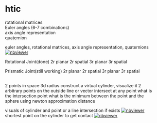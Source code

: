 # htic


rotational matrices                         
Euler angles (6-7 combinations)    
axis angle representation              
quaternion    
 
 euler angles, rotational matrices, axis angle representation, quaternions  [![nbviewer](https://raw.githubusercontent.com/jupyter/design/master/logos/Badges/nbviewer_badge.svg)](https://nbviewer.jupyter.org/github/saisriteja/htic_works/blob/main/taskone.ipynb
)
<br>
 
Rotational Joint(done)
2r planar 2r spatial
3r planar 3r spatial
 
 
 
Prismatic Joint(still working)
2r planar 2r spatial
3r planar 3r spatial  
 
 
 <br>
2 points in space 3d radius construct a virtual cylinder, visualize it
2 arbitrary points on the outside
line or vector intersect at any point what is the intersection point
what is the minimum between the point and the sphere using newton approximation distance

<br>

 visuals of cylinder and point or a line intersection if exists  [![nbviewer](https://raw.githubusercontent.com/jupyter/design/master/logos/Badges/nbviewer_badge.svg)](https://nbviewer.jupyter.org/github/saisriteja/htic_works/blob/main/cylinder%20and%20points%20of%20intersection.ipynb
)
<br>
shortest point on the cylinder to get contact [![nbviewer](https://raw.githubusercontent.com/jupyter/design/master/logos/Badges/nbviewer_badge.svg)](https://nbviewer.jupyter.org/github/saisriteja/htic_works/blob/main/least_distance_from_point_to_cylinder.ipynb
)

